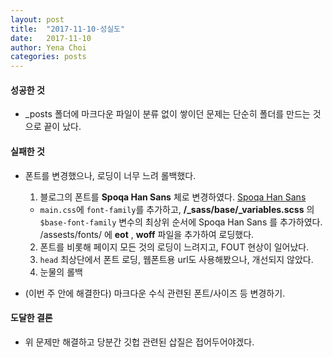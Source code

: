 ```yaml
---
layout: post
title:  "2017-11-10-성실도"
date:   2017-11-10
author: Yena Choi
categories: posts
---
```


#### 성공한 것

- \_posts 폴더에 마크다운 파일이 분류 없이 쌓이던 문제는 단순히 폴더를 만드는 것으로 끝이 났다.


#### 실패한 것
- 폰트를 변경했으나, 로딩이 너무 느려 롤백했다.
  1. 블로그의 폰트를 **Spoqa Han Sans** 체로 변경하였다. [Spoqa Han Sans](https://spoqa.github.io/spoqa-han-sans/ko-KR/)
    - `main.css`에 `font-family`를 추가하고, **/_sass/base/_variables.scss** 의 `$base-font-family` 변수의 최상위 순서에 Spoqa Han Sans 를 추가하였다. /assests/fonts/ 에 **eot** , **woff** 파일을 추가하여 로딩했다.
  2. 폰트를 비롯해 페이지 모든 것의 로딩이 느려지고, FOUT 현상이 일어났다.
  3. `head` 최상단에서 폰트 로딩, 웹폰트용 url도 사용해봤으나, 개선되지 않았다.
  4. 눈물의 롤백

- (이번 주 안에 해결한다) 마크다운 수식 관련된 폰트/사이즈 등 변경하기.


#### 도달한 결론
- 위 문제만 해결하고 당분간 깃헙 관련된 삽질은 접어두어야겠다.
